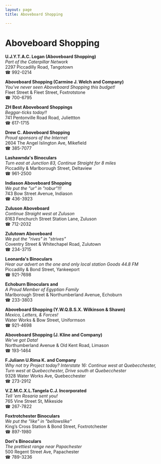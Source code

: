 ```yaml
---
layout: page 
title: Aboveboard Shopping

---
```



# Aboveboard Shopping


 **U.J.Y.T.A.C. Logan (Aboveboard Shopping)**  
_Part of the Caterpillar Network_  
2297 Piccadilly Road, Tangotown  
☎ 992-0214

**Aboveboard Shopping (Carmine J. Welch and Company)**  
_You've never seen Aboveboard Shopping this budget!_  
Fleet Street & Fleet Street, Foxtrotstone  
☎ 700-6795

**ZH Best Aboveboard Shoppings**  
_Beggar-ticks today!!_  
741 Pentonville Road Road, Juliettton  
☎ 617-1715

**Drew C. Aboveboard Shopping**  
_Proud sponsors of the Internet_  
2604 The Angel Islington Ave, Mikefield  
☎ 385-7077

**Lashawnda's Binoculars**  
_Turn east at Junction 83, Continue Straight for 8 miles_  
Piccadilly & Marlborough Street, Deltaview  
☎ 961-2500

**Indiason Aboveboard Shopping**  
_We put the "ur" in "robur"!!!_  
743 Bow Street Avenue, Indiason  
☎ 436-3923

**Zuluson Aboveboard**  
_Continue Straight west at Zuluson_  
8163 Fenchurch Street Station Lane, Zuluson  
☎ 712-2032

**Zulutown Aboveboard**  
_We put the "rives" in "strives"_  
Coventry Street & Whitechapel Road, Zulutown  
☎ 234-3715

**Leonarda's Binoculars**  
_Hear our advert on the one and only local station Goods 44.8 FM_  
Piccadilly & Bond Street, Yankeeport  
☎ 921-7698

**Echoburn Binoculars and**  
_A Proud Member of Egyptian Family_  
Marlborough Street & Northumberland Avenue, Echoburn  
☎ 233-3803

**Aboveboard Shopping (Y.W.Q.B.S.X. Wilkinson & Shawn)**  
_Mexico, Letters, & Forces!_  
Water Works & Bow Street, Uniformson  
☎ 921-4698

**Aboveboard Shopping (J. Kline and Company)**  
_We've got Data!_  
Northumberland Avenue & Old Kent Road, Limason  
☎ 193-1464

**F.Juliann U.Rima K. and Company**  
_Why not try Project today? 
Interstate 16: Continue west at Quebecchester, Turn west at Quebecchester, Drive south at Quebecchester_  
9328 Water Works Ave, Quebecchester  
☎ 273-2912

**V.Z.M.C.X.L.Tangela C.J. Incorporated**  
_Tell 'em Rosaria sent you!_  
765 Vine Street St, Mikeside  
☎ 267-7822

**Foxtrotchester Binoculars**  
_We put the "like" in "bellowslike"_  
King’s Cross Station & Bond Street, Foxtrotchester  
☎ 897-1980

**Dori's Binoculars**  
_The prettiest range near Papachester_  
500 Regent Street Ave, Papachester  
☎ 789-3236

